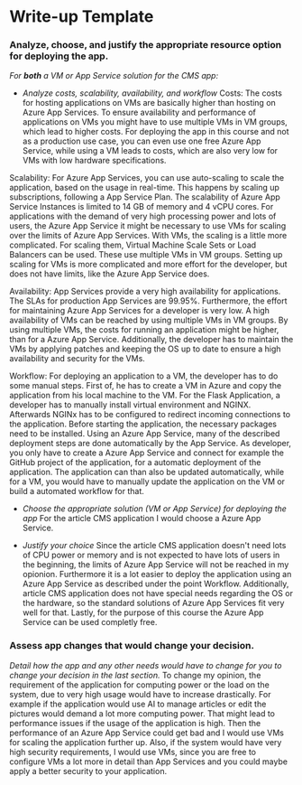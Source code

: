 # Write-up Template

### Analyze, choose, and justify the appropriate resource option for deploying the app.

*For **both** a VM or App Service solution for the CMS app:*
- *Analyze costs, scalability, availability, and workflow*
Costs: 
The costs for hosting applications on VMs are basically higher than hosting on Azure App Services. To ensure availability and performance of applications on VMs you might have to use multiple VMs in VM groups, which lead to higher costs. 
For deploying the app in this course and not as a production use case, you can even use one free Azure App Service, while using a VM leads to costs, which are also very low for VMs with low hardware specifications.

Scalability: 
For Azure App Services, you can use auto-scaling to scale the application, based on the usage in real-time. This happens by scaling up subscriptions, following a App Service Plan. 
The scalability of Azure App Service Instances is limited to 14 GB of memory and 4 vCPU cores. For applications with the demand of very high processing power and lots of users, the Azure App Service it might be necessary to use VMs for scaling over the limits of Azure App Services. 
With VMs, the scaling is a little more complicated. For scaling them, Virtual Machine Scale Sets or Load Balancers can be used. These use multiple VMs in VM groups. Setting up scaling for VMs is more complicated and more effort for the developer, but does not have limits, like the Azure App Service does.

Availability: 
App Services provide a very high availability for applications. The SLAs for production App Services are 99.95%. Furthermore, the effort for maintaining Azure App Services for a developer is very low. 
A high availability of VMs can be reached by using multiple VMs in VM groups. By using multiple VMs, the costs for running an application might be higher, than for a Azure App Service. 
Additionally, the developer has to maintain the VMs by applying patches and keeping the OS up to date to ensure a high availability and security for the VMs.

Workflow:
For deploying an application to a VM, the developer has to do some manual steps. First of, he has to create a VM in Azure and copy the application from his local machine to the VM. For the Flask Application, a developer has to manually install virtual environment and NGINX. Afterwards NGINx has to be configured to redirect incoming connections to the application. Before starting the application, the necessary packages need to be installed. 
Using an Azure App Service, many of the described deployment steps are done automatically by the App Service. As developer, you only have to create a Azure App Service and connect for example the GitHub project of the application, for a automatic deployment of the application. The application can than also be updated automatically, while for a VM, you would have to manually update the application on the VM or build a automated workflow for that. 


- *Choose the appropriate solution (VM or App Service) for deploying the app*
For the article CMS application I would choose a Azure App Service.

- *Justify your choice*
Since the article CMS application doesn't need lots of CPU power or memory and is not expected to have lots of users in the beginning, the limits of Azure App Service will not be reached in my opionion. Furthermore it is a lot easier to deploy the application using an Azure App Service as described under the point Workflow. Additionally, article CMS application does not have special needs regarding the OS or the hardware, so the standard solutions of Azure App Services fit very well for that. Lastly, for the purpose of this course the Azure App Service can be used completly free.

### Assess app changes that would change your decision.

*Detail how the app and any other needs would have to change for you to change your decision in the last section.* 
To change my opinion, the requirement of the application for computing power or the load on the system, due to very high usage would have to increase drastically. For example if the application would use AI to manage articles or edit the pictures would demand a lot more computing power. That might lead to performance issues if the usage of the application is high. Then the performance of an Azure App Service could get bad and I would use VMs for scaling the application further up. 
Also, if the system would have very high security requirements, I would use VMs, since you are free to configure VMs a lot more in detail than App Services and you could maybe apply a better security to your application. 
